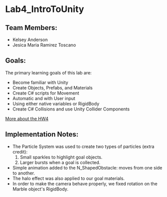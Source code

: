 # Lab4_IntroToUnity

## Team Members:
* Kelsey Anderson
* Jesica Maria Ramirez Toscano

## Goals:

The primary learning goals of this lab are:
* Become familiar with Unity
* Create Objects, Prefabs, and Materials
* Create C# scripts for Movement
* Automatic and with User input
* Using either native variables or RigidBody
* Create C# Collisions and use Unity Collider Components

[More about the HW4](https://docs.google.com/document/u/2/d/e/2PACX-1vT81ti95nJyoRpH5Mg2o0711fiJDai3CglKITLOIYXfInDbH5iPGjWGGOM40Xunt6UIP9gkJ5oPCLZV/pub)

## Implementation Notes:
* The Particle System was used to create two types of particles (extra credit):
  1. Small sparkles to highlight goal objects.
  2. Larger bursts when a goal is collected.
* Simple animation added to the N_ShapedObstacle: moves from one side to another.
* The halo effect was also applied to our goal materials.
* In order to make the camera behave properly, we fixed rotation on the Marble object's RigidBody.
